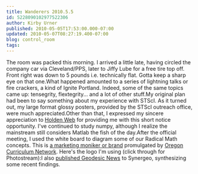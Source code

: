 ```yaml
---
title: Wanderers 2010.5.5
id: 5228090102977522306
author: Kirby Urner
published: 2010-05-05T17:53:00.000-07:00
updated: 2010-05-07T08:27:19.400-07:00
blog: control_room
tags: 
---
```


The room was packed this morning.  I arrived a little late, having circled the company car via Cleveland/PPS, later to Jiffy Lube for a free tire top off.  Front right was down to 5 pounds i.e. technically flat.  Gotta keep a sharp eye on that one.What happened amounted to a series of lightning talks or fire crackers, a kind of Ignite Portland.  Indeed, some of the same topics came up:  tensegrity, flextegrity... and a lot of other stuff.My original plan had been to say something about my experience with STScI.  As it turned out, my large format glossy posters, provided by the STScI outreach office, were much appreciated.Other than that, I expressed my sincere appreciation to [Holden Web](http://www.holdenweb.com/) for providing me with this short notice opportunity.  I've continued to study numpy, although I realize the mainstream still considers Matlab the fish of the day.After the official meeting, I used the white board to diagram some of our Radical Math concepts.  This is [a marketing moniker or brand](http://www.flickr.com/photos/17157315@N00/4585728237/) promulgated by [Oregon Curriculum Network](http://www.4dsolutions.net/ocn/).  Here's the logo I'm using (click through for Photostream):[](http://www.flickr.com/photos/17157315@N00/4583096472/)I also [published Geodesic News](http://groups.yahoo.com/group/synergeo/message/58589) to Synergeo, synthesizing some recent findings.